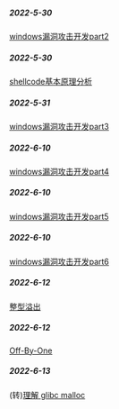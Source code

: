 ##### 2022-5-30
[windows漏洞攻击开发part2](reverse_engine/windows_exploit/part2.md)
##### 2022-5-30
[shellcode基本原理分析](av_bypass/shellcode_analyse/shellcode_analyse.md)
##### 2022-5-31
[windows漏洞攻击开发part3](reverse_engine/windows_exploit/part3.md)
##### 2022-6-10
[windows漏洞攻击开发part4](reverse_engine/windows_exploit/part4.md)
##### 2022-6-10
[windows漏洞攻击开发part5](reverse_engine/windows_exploit/part5.md)
##### 2022-6-10
[windows漏洞攻击开发part6](reverse_engine/windows_exploit/part6.md)
##### 2022-6-12
[整型溢出](reverse_engine/linux_exploit/integer_overflow.md)
##### 2022-6-12
[Off-By-One](reverse_engine/linux_exploit/Off-By-One%20漏洞(栈基础))
##### 2022-6-13
(转)[理解 glibc malloc](reverse_engine/linux_exploit/了解%20glic%20malloc.md)